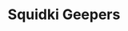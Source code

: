 ---
slug: squidki-geepers
title: Squidki Geepers
description: "Squidki Geepers is an exciting online game. Play for free directly in your browser!"
icon: /images/new_mods/Sprunki Geepers.png
url: https://wowtbc.net/sprunkin/sprunki-geepers/index.html
previewImage: /images/new_mods/Sprunki Geepers.png
type: new mods

# SEO配置
seo:
  title: "Squidki Geepers - Play Free Online Game | Fun Browser Games"
  description: "Squidki Geepers - Play this fun online game for free in your browser. No download required!"
  ogImage: "/images/new_mods/Sprunki Geepers.png"
  keywords: "squidki-geepers, online game, browser game, free game, new mods game, play online"

videoUrls:
  - https://www.youtube.com/embed/example1
  - https://www.youtube.com/embed/example2

whyPlay:
  title: "Why Play Squidki Geepers?"
  items:
    - "Immersive Gameplay: Squidki Geepers offers an engaging and immersive gaming experience that will keep you entertained for hours"
    - "Challenging Levels: Test your skills with increasingly difficult challenges and obstacles"
    - "Beautiful Graphics: Enjoy stunning visuals and smooth animations that bring the game world to life"
    - "Regular Updates: New content and features are added regularly to keep the game fresh and exciting"
    - "Free to Play: Experience all the fun without spending a penny"
    - "Community Features: Connect with other players, share strategies, and compete for high scores"
    - "Cross-Platform: Play on any device with a web browser, no downloads required"

features:
  title: "Key Features of Squidki Geepers"
  image: "/images/new_mods/Sprunki Geepers.png"
  items:
    - "Intuitive Controls: Easy to learn controls make Squidki Geepers accessible for players of all skill levels"
    - "Multiple Game Modes: Enjoy various gameplay options that provide different challenges and experiences"
    - "Character Customization: Personalize your gaming experience with unique characters and items"
    - "Achievement System: Complete special tasks to earn rewards and recognition"
    - "Leaderboards: Compete with players worldwide and see who can achieve the highest scores"

characteristics:
  title: "Game Characteristics"
  image: "/images/new_mods/Sprunki Geepers.png"
  items:
    - "Genre: New mods game with elements of strategy and skill"
    - "Difficulty: Suitable for both casual gamers and those seeking a challenge"
    - "Play Time: Quick sessions or extended gameplay, depending on your preference"
    - "Art Style: Vibrant and engaging visuals that enhance the gaming experience"
    - "Sound Design: Immersive audio that complements the gameplay perfectly"

info: "Squidki Geepers is an exciting online game that offers players a unique and engaging gaming experience. With its intuitive controls, stunning visuals, and challenging gameplay, Squidki Geepers provides hours of entertainment for players of all ages and skill levels. Whether you're looking for a quick gaming session during a break or an extended play session, Squidki Geepers delivers an immersive experience that will keep you coming back for more. The game features multiple levels of increasing difficulty, ensuring that players are constantly challenged as they progress. With regular updates adding new content and features, Squidki Geepers remains fresh and exciting, providing endless entertainment options for its growing community of players."

howToPlayIntro: "Welcome to Squidki Geepers! This guide will walk you through the basics and help you master the game. Whether you're a beginner or looking to improve your skills, these tips and instructions will enhance your gaming experience."

howToPlaySteps:
  - title: "Getting Started"
    description: "Begin your Squidki Geepers adventure by familiarizing yourself with the controls. Use your keyboard or mouse to navigate through the game interface. The tutorial will guide you through the basic mechanics and help you understand the objectives."
  - title: "Understanding the Objectives"
    description: "In Squidki Geepers, your main goal is to progress through levels by completing specific objectives. Each level presents unique challenges that require different strategies and approaches."
  - title: "Mastering the Controls"
    description: "Practice using the controls to improve your precision and reaction time. Squidki Geepers requires quick reflexes and strategic thinking to overcome obstacles and defeat opponents."
  - title: "Utilizing Power-ups"
    description: "Collect power-ups throughout the game to enhance your abilities and overcome difficult challenges. Each power-up offers unique advantages that can be crucial for success."
  - title: "Developing Strategies"
    description: "As you progress in Squidki Geepers, develop effective strategies for different scenarios. Analyze patterns, anticipate challenges, and adapt your approach to maximize your performance."

faq:
  title: "Frequently Asked Questions about Squidki Geepers"
  items:
    - question: "Is Squidki Geepers free to play?"
      answer: "Yes, Squidki Geepers is completely free to play directly in your web browser. No downloads or purchases are required to enjoy the full game experience."
    - question: "Can I play Squidki Geepers on mobile devices?"
      answer: "Yes, Squidki Geepers is optimized for both desktop and mobile play. You can enjoy the game on any device with a web browser and internet connection."
    - question: "Are there any in-game purchases?"
      answer: "While Squidki Geepers is free to play, there may be optional in-game purchases available for cosmetic items or additional features that don't affect core gameplay."
    - question: "How often is Squidki Geepers updated?"
      answer: "The developers regularly update Squidki Geepers with new content, features, and improvements based on player feedback and game performance."
    - question: "Can I play Squidki Geepers offline?"
      answer: "Currently, Squidki Geepers requires an internet connection to play as it's a browser-based online game."
    - question: "Is Squidki Geepers suitable for children?"
      answer: "Yes, Squidki Geepers is designed to be family-friendly and suitable for players of all ages."
    - question: "How do I report bugs or issues?"
      answer: "If you encounter any problems while playing Squidki Geepers, you can report them through the game's support page or contact the developers directly through their website."
    - question: "Still Have Questions?"
      answer: "If you have additional questions about Squidki Geepers that aren't covered in this FAQ, please visit our support center or contact our customer service team for assistance."
---